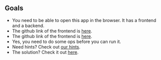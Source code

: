 ## Goals
- You need to be able to open this app in the browser. It has a frontend and a backend.
- The github link of the frontend is [here](https://github.com/BrightBoost/demo-frontend).
- The github link of the frontend is [here](https://github.com/BrightBoost/demo-backend).
- Yes, you need to do some ops before you can run it.
- Need hints? Check out [our hints](hints.md).
- The solution? Check it out [here](solution_step_by_step.md).
